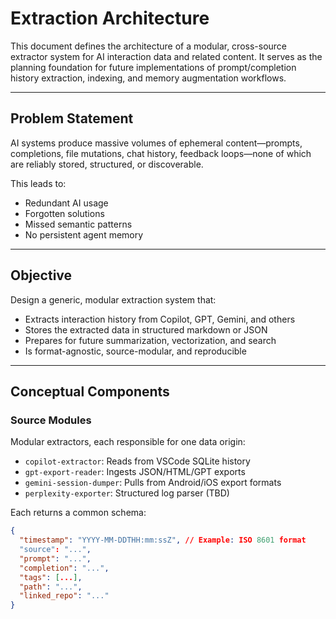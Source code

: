 # Extraction Architecture

This document defines the architecture of a modular, cross-source extractor system for AI interaction data and related content. It serves as the planning foundation for future implementations of prompt/completion history extraction, indexing, and memory augmentation workflows.

---

## Problem Statement

AI systems produce massive volumes of ephemeral content—prompts, completions, file mutations, chat history, feedback loops—none of which are reliably stored, structured, or discoverable.

This leads to:
- Redundant AI usage
- Forgotten solutions
- Missed semantic patterns
- No persistent agent memory

---

## Objective

Design a generic, modular extraction system that:
- Extracts interaction history from Copilot, GPT, Gemini, and others
- Stores the extracted data in structured markdown or JSON
- Prepares for future summarization, vectorization, and search
- Is format-agnostic, source-modular, and reproducible

---

## Conceptual Components

### Source Modules

Modular extractors, each responsible for one data origin:

- `copilot-extractor`: Reads from VSCode SQLite history
- `gpt-export-reader`: Ingests JSON/HTML/GPT exports
- `gemini-session-dumper`: Pulls from Android/iOS export formats
- `perplexity-exporter`: Structured log parser (TBD)

Each returns a common schema:
```json
{
  "timestamp": "YYYY-MM-DDTHH:mm:ssZ", // Example: ISO 8601 format
  "source": "...",
  "prompt": "...",
  "completion": "...",
  "tags": [...],
  "path": "...",
  "linked_repo": "..."
}
